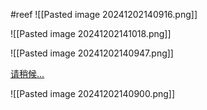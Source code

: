 #reef 
![[Pasted image 20241202140916.png]]

![[Pasted image 20241202141018.png]]




![[Pasted image 20241202140947.png]]





[请稍候…](https://www.reef2reef.com/threads/has-anyone-created-a-full-raspberry-pi-aquarium-monitoring-control-system.264093/)

![[Pasted image 20241202140900.png]]


